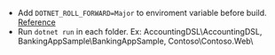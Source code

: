 * Add `DOTNET_ROLL_FORWARD=Major` to enviroment variable before build.
  [Reference](https://github.com/AArnott/CodeGeneration.Roslyn/issues/180#issuecomment-562895670)
* Run `dotnet run` in each folder.
  Ex: AccountingDSL\AccountingDSL\, BankingAppSample\BankingAppSample\, Contoso\Contoso.Web\